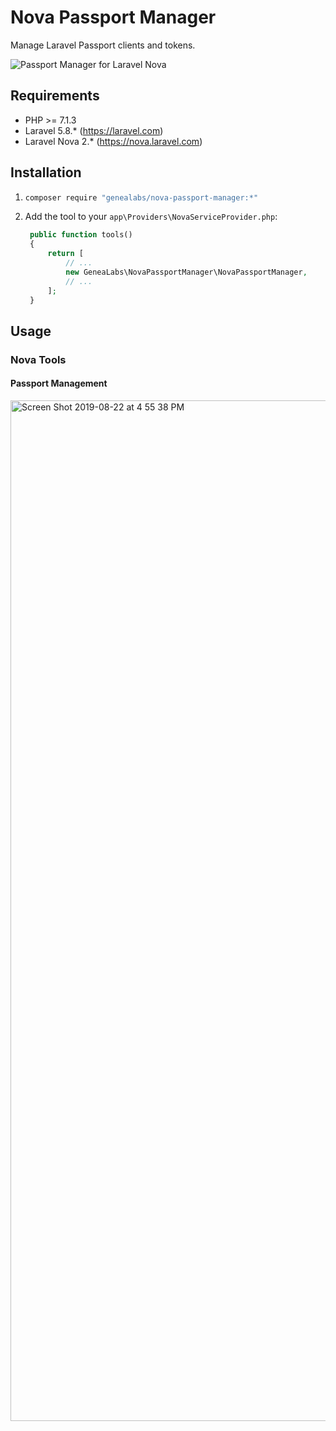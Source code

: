 # Nova Passport Manager
Manage Laravel Passport clients and tokens.

![Passport Manager for Laravel Nova](https://repository-images.githubusercontent.com/203880869/b804a000-f1bb-11e9-8a5b-0772a8937d34)

## Requirements
- PHP >= 7.1.3
- Laravel 5.8.* (https://laravel.com)
- Laravel Nova 2.* (https://nova.laravel.com)

## Installation
1. ```sh
   composer require "genealabs/nova-passport-manager:*"
   ```
2. Add the tool to your `app\Providers\NovaServiceProvider.php`:
   ```php
    public function tools()
    {
        return [
            // ...
            new GeneaLabs\NovaPassportManager\NovaPassportManager,
            // ...
        ];
    }
   ```

## Usage
### Nova Tools
#### Passport Management
<img width="1633" alt="Screen Shot 2019-08-22 at 4 55 38 PM" src="https://user-images.githubusercontent.com/1791050/63557564-171ca000-c4fe-11e9-99af-d0b07342c310.png">
